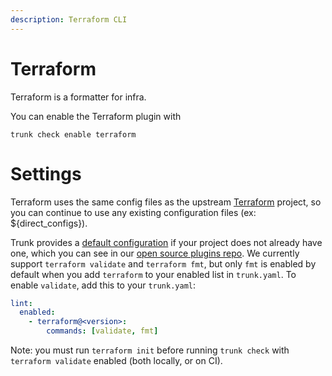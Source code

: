```yaml
---
description: Terraform CLI
---
```


# Terraform

Terraform is a formatter for infra.

You can enable the Terraform plugin with

```shell
trunk check enable terraform
```

# Settings

Terraform uses the same config files as the 
upstream [Terraform](https://developer.hashicorp.com/terraform/cli/commands) project, so you can continue to use any
existing configuration files (ex: ${direct_configs}).

Trunk provides a [default configuration](https://github.com/trunk-io/plugins/tree/main/linters/terraform) if your project does not already have one,
which you can see in our [open source plugins repo](https://github.com/trunk-io/plugins/tree/main).
We currently support `terraform validate` and `terraform fmt`, but only `fmt` is enabled by default when you add `terraform` to your enabled list in `trunk.yaml`. To enable `validate`, add this to your `trunk.yaml`:

```yaml
lint:
  enabled:
    - terraform@<version>:
        commands: [validate, fmt]
```
Note: you must run `terraform init` before running `trunk check` with `terraform validate` enabled (both locally, or on CI).



